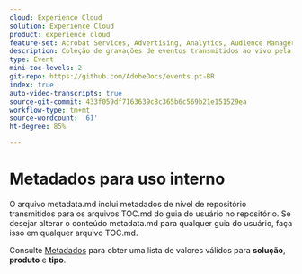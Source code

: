 ```yaml
---
cloud: Experience Cloud
solution: Experience Cloud
product: experience cloud
feature-set: Acrobat Services, Advertising, Analytics, Audience Manager, Campaign, Commerce, Customer Journey Analytics, Document Cloud, Experience Cloud Services, Experience Manager, Experience Manager Assets, Experience Manager Cloud Manager, Experience Manager Forms, Experience Manager Guides, Experience Manager Screens, Experience Manager Sites, Experience Platform, Journey Optimizer, Journey Orchestration, Marketo Engage, Workfront, Target, Marketo Measure
description: Coleção de gravações de eventos transmitidos ao vivo pela Adobe.
type: Event
mini-toc-levels: 2
git-repo: https://github.com/AdobeDocs/events.pt-BR
index: true
auto-video-transcripts: true
source-git-commit: 433f059df7163639c8c365b6c569b21e151529ea
workflow-type: tm+mt
source-wordcount: '61'
ht-degree: 85%

---
```



# Metadados para uso interno

O arquivo metadata.md inclui metadados de nível de repositório transmitidos para os arquivos TOC.md do guia do usuário no repositório. Se desejar alterar o conteúdo metadata.md para qualquer guia do usuário, faça isso em qualquer arquivo TOC.md.

Consulte [Metadados](https://experienceleague.adobe.com/docs/authoring-guide-exl/using/editing/user-guide-setup/metadata.html?lang=pt-BR) para obter uma lista de valores válidos para **solução**, **produto** e **tipo**.
